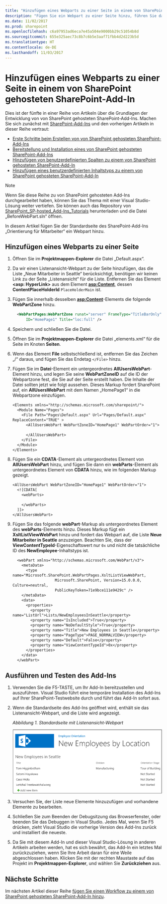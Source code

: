 ```yaml
---
title: "Hinzufügen eines Webparts zu einer Seite in einem von SharePoint gehosteten SharePoint-Add-In"
description: "Fügen Sie ein Webpart zu einer Seite hinzu, führen Sie das Add-In aus und testen Sie es."
ms.date: 11/02/2017
ms.prod: sharepoint
ms.openlocfilehash: c6a97953ad6eca7e45a504e9000bb29c51054b8d
ms.sourcegitcommit: 655e325aec73c8b7c6b5e3aaf71fbb4d2d223b5d
ms.translationtype: HT
ms.contentlocale: de-DE
ms.lasthandoff: 11/03/2017
---
```

# <a name="add-a-web-part-to-a-page-in-a-sharepoint-hosted-sharepoint-add-in"></a>Hinzufügen eines Webparts zu einer Seite in einem von SharePoint gehosteten SharePoint-Add-In

Dies ist der fünfte in einer Reihe von Artikeln über die Grundlagen der Entwicklung von von SharePoint gehosteten SharePoint-Add-Ins. Machen Sie sich zunächst mit [SharePoint-Add-Ins](sharepoint-add-ins.md) und den vorherigen Artikeln in dieser Reihe vertraut:

-  [Erste Schritte beim Erstellen von von SharePoint gehosteten SharePoint-Add-Ins](get-started-creating-sharepoint-hosted-sharepoint-add-ins.md)
-  [Bereitstellung und Installation eines von SharePoint gehosteten SharePoint-Add-Ins](deploy-and-install-a-sharepoint-hosted-sharepoint-add-in.md)
-  [Hinzufügen von benutzerdefinierten Spalten zu einem von SharePoint gehosteten SharePoint-Add-In](add-custom-columns-to-a-sharepoint-hosted-sharepoint-add-in.md)
-  [Hinzufügen eines benutzerdefinierten Inhaltstyps zu einem von SharePoint gehosteten SharePoint-Add-In](add-a-custom-content-type-to-a-sharepoint-hosted-sharepoint-add-in.md)
    
> [!NOTE]
> Wenn Sie diese Reihe zu von SharePoint gehosteten Add-Ins durchgearbeitet haben, können Sie das Thema mit einer Visual Studio-Lösung weiter vertiefen. Sie können auch das Repository von [SharePoint_SP-hosted_Add-Ins_Tutorials](https://github.com/OfficeDev/SharePoint_SP-hosted_Add-Ins_Tutorials) herunterladen und die Datei „BeforeWebPart.sln“ öffnen.

In diesem Artikel fügen Sie der Standardseite des SharePoint-Add-Ins „Orientierung für Mitarbeiter“ ein Webpart hinzu.

## <a name="add-a-web-part-to-a-page"></a>Hinzufügen eines Webparts zu einer Seite

1. Öffnen Sie im **Projektmappen-Explorer** die Datei „Default.aspx“. 

2. Da wir einen Listenansicht-Webpart zu der Seite hinzufügen, das die Liste „Neue Mitarbeiter in Seattle“ berücksichtigt, benötigen wir keinen Link zu der Seite „Listenansicht“ für die Liste. Entfernen Sie das Element **<asp: HyperLink>** aus dem Element **<asp:Content>**, dessen **ContentPlaceHolderId** `PlaceHolderMain` ist. 

3. Fügen Sie innerhalb desselben **<asp:Content>**-Elements die folgende **WebPartZone** hinzu. 
    
    ```XML
      <WebPartPages:WebPartZone runat="server" FrameType="TitleBarOnly" 
          ID="HomePage1" Title="loc:full" />
    ```

4. Speichern und schließen Sie die Datei.

5. Öffnen Sie im **Projektmappen-Explorer** die Datei „elements.xml“ für die Seite im Knoten **Seiten**.

6. Wenn das Element **File** selbstschließend ist, entfernen Sie das Zeichen „/“ daraus, und fügen Sie das Endetag `</File>` hinzu.

7. Fügen Sie im **Datei**-Element ein untergeordnetes **AllUsersWebPart**-Element hinzu, und legen Sie seine **WebPartZoneID** auf die ID der Webpartzone fest, die Sie auf der Seite erstellt haben. Die Inhalte der Datei sollten jetzt wie folgt aussehen. Dieses Markup fordert SharePoint auf, ein **AllUsersWebPart** mit dem Namen „HomePage1“ in die Webpartzone einzufügen.
    
    ```
    <Elements xmlns="http://schemas.microsoft.com/sharepoint/">
      <Module Name="Pages">
        <File Path="Pages\Default.aspx" Url="Pages/Default.aspx" ReplaceContent="TRUE" >
          <AllUsersWebPart WebPartZoneID="HomePage1" WebPartOrder="1">

          </AllUsersWebPart>
        </File>
      </Module>
    </Elements>

    ```

8. Fügen Sie ein **CDATA**-Element als untergeordnetes Element von **AllUsersWebPart** hinzu, und fügen Sie dann ein **webParts**-Element als untergeordnetes Element von **CDATA** hinzu, wie im folgenden Markup gezeigt. 
    
    ```
    <AllUsersWebPart WebPartZoneID="HomePage1" WebPartOrder="1">
      <![CDATA[
        <webParts>

        </webParts>
      ]]>
    </AllUsersWebPart>
    ```

9. Fügen Sie das folgende **webPart**-Markup als untergeordnetes Element des **webParts**-Elements hinzu. Dieses Markup fügt ein **XsltListViewWebPart** hinzu und fordert das Webpart auf, die Liste **Neue Mitarbeiter in Seattle** anzuzeigen. Beachten Sie, dass der **ViewContentTypeId**-Eigenschaftswert nur `0x` und nicht die tatsächliche ID des **NewEmployee**-Inhaltstyps ist.
    
    ```
      <webPart xmlns="http://schemas.microsoft.com/WebPart/v3">
        <metaData>
          <type name="Microsoft.SharePoint.WebPartPages.XsltListViewWebPart, 
                       Microsoft.SharePoint, Version=15.0.0.0, Culture=neutral, 
                       PublicKeyToken=71e9bce111e9429c" />
        </metaData>
        <data>
          <properties>
            <property name="ListUrl">Lists/NewEmployeesInSeattle</property>
            <property name="IsIncluded">True</property>
            <property name="NoDefaultStyle">True</property>
            <property name="Title">New Employees in Seattle</property>
            <property name="PageType">PAGE_NORMALVIEW</property>
            <property name="Default">False</property>
            <property name="ViewContentTypeId">0x</property>
          </properties>
        </data>
      </webPart>
    ```


## <a name="run-and-test-the-add-in"></a>Ausführen und Testen des Add-Ins

1. Verwenden Sie die F5-TASTE, um Ihr Add-In bereitzustellen und auszuführen. Visual Studio führt eine temporäre Installation des Add-Ins auf Ihrer SharePoint-Testwebsite durch und führt das Add-In sofort aus. 

2. Wenn die Standardseite des Add-Ins geöffnet wird, enthält sie das Listenansicht-Webpart, und die Liste wird angezeigt. 
    
   *Abbildung 1. Standardseite mit Listenansicht-Webpart*

   ![Standardseite des Add-Ins mit Anzeige der Liste „Neue Mitarbeiter in Seattle“ in einem Webpart](../images/31e8e4b1-e2e6-416b-b360-9979a1f16fc7.PNG)

3. Versuchen Sie, der Liste neue Elemente hinzuzufügen und vorhandene Elemente zu bearbeiten.

4. Schließen Sie zum Beenden der Debugsitzung das Browserfenster, oder beenden Sie das Debuggen in Visual Studio. Jedes Mal, wenn Sie F5 drücken, zieht Visual Studio die vorherige Version des Add-Ins zurück und installiert die neueste.

5. Da Sie mit diesem Add-In und dieser Visual Studio-Lösung in anderen Artikeln arbeiten werden, hat es sich bewährt, das Add-In ein letztes Mal zurückzuziehen, wenn Sie Ihre Arbeit daran für eine Weile abgeschlossen haben. Klicken Sie mit der rechten Maustaste auf das Projekt im **Projektmappen-Explorer**, und wählen Sie **Zurückziehen** aus.


## <a name="next-steps"></a>Nächste Schritte 
<a name="Nextsteps"> </a>

Im nächsten Artikel dieser Reihe [fügen Sie einen Workflow zu einem von SharePoint gehosteten SharePoint-Add-In hinzu](add-a-workflow-to-a-sharepoint-hosted-sharepoint-add-in.md).
 

 

